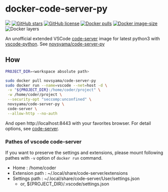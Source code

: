 # docker-code-server-py
[![](https://img.shields.io/travis/frost-tb-voo/docker-code-server-py/master.svg?style=flat-square)](https://travis-ci.org/frost-tb-voo/docker-code-server-py/)
[![GitHub stars](https://img.shields.io/github/stars/frost-tb-voo/docker-code-server-py.svg?style=flat-square)](https://github.com/frost-tb-voo/docker-code-server-py/stargazers)
[![GitHub license](https://img.shields.io/github/license/frost-tb-voo/docker-code-server-py.svg?style=flat-square)](https://github.com/frost-tb-voo/docker-code-server-py/blob/master/LICENSE)
[![Docker pulls](https://img.shields.io/docker/pulls/novsyama/code-server-py.svg?style=flat-square)](https://hub.docker.com/r/novsyama/code-server-py)
[![Docker image-size](https://img.shields.io/microbadger/image-size/novsyama/code-server-py.svg?style=flat-square)](https://microbadger.com/images/novsyama/code-server-py)
![Docker layers](https://img.shields.io/microbadger/layers/novsyama/code-server-py.svg?style=flat-square)

An unofficial extended VSCode [code-server](https://github.com/cdr/code-server) image for latest python3 with [vscode-python](https://github.com/microsoft/vscode-python/releases).
See [novsyama/code-server-py](https://hub.docker.com/r/novsyama/code-server-py/)

## How

```bash
PROJECT_DIR=<workspace absolute path>

sudo docker pull novsyama/code-server-py
sudo docker run --name=vscode --net=host -d \
 -v "${PROJECT_DIR}:/home/coder/project" \
 -w /home/coder/project \
 --security-opt "seccomp:unconfined" \
 novsyama/code-server-py \
 code-server \
 --allow-http --no-auth
```

And open http://localhost:8443 with your favorites browser.
For detail options, see [code-server](https://github.com/cdr/code-server).

### Pathes of vscode code-server
If you want to preserve the settings and extensions, please mount following pathes with `-v` option of `docker run` command.

- Home : /home/coder
- Extension path : ~/.local/share/code-server/extensions
- Settings path : ~/.local/share/code-server/User/settings.json
  - or, ${PROJECT_DIR}/.vscode/settings.json

